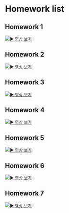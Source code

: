 # Homework list
## Homework 1
[![▶️ 영상 보기](https://img.youtube.com/vi/IUZfILWuX1k/maxresdefault.jpg)](https://youtu.be/IUZfILWuX1k)

## Homework 2
[![▶️ 영상 보기](https://img.youtube.com/vi/1XaL89jWWa0/maxresdefault.jpg)](https://youtu.be/1XaL89jWWa0)

## Homework 3
[![▶️ 영상 보기](https://img.youtube.com/vi/Oo9bF49gvAA/maxresdefault.jpg)](https://youtu.be/Oo9bF49gvAA)

## Homework 4
[![▶️ 영상 보기](https://img.youtube.com/vi/GjUIrY_4iHI/maxresdefault.jpg)](https://youtu.be/GjUIrY_4iHI)

## Homework 5
[![▶️ 영상 보기](https://img.youtube.com/vi/RpthYjR_fWo/maxresdefault.jpg)](https://youtu.be/RpthYjR_fWo)

## Homework 6
[![▶️ 영상 보기](https://img.youtube.com/vi/mwfShzmlPwQ/maxresdefault.jpg)](https://youtu.be/mwfShzmlPwQ)

## Homework 7
[![▶️ 영상 보기](https://img.youtube.com/vi/fFTg33_vQsg/maxresdefault.jpg)](https://youtu.be/fFTg33_vQsg)








